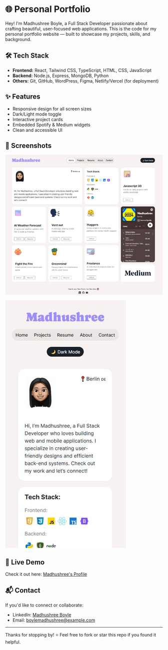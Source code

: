 # 🌐 Personal Portfolio

Hey! I'm Madhushree Boyle, a Full Stack Developer passionate about crafting beautiful, user-focused web applications. This is the code for my personal portfolio website — built to showcase my projects, skills, and background.

## 🛠️ Tech Stack

- **Frontend:** React, Tailwind CSS, TypeScript, HTML, CSS, JavaScript
- **Backend:** Node.js, Express, MongoDB, Python
- **Others:** Git, GitHub, WordPress, Figma, Netlify/Vercel (for deployment)

## ✨ Features

- Responsive design for all screen sizes
- Dark/Light mode toggle
- Interactive project cards
- Embedded Spotify & Medium widgets
- Clean and accessible UI

## 📸 Screenshots

![Laptop View](./assets/Capture.JPG)

![Mobile View](./assets/Capture_Mobile%20view.JPG)

## 🚀 Live Demo

Check it out here: [Madhushree's Profile](https://madhushreeboyle.netlify.app/)

## 📬 Contact

If you'd like to connect or collaborate:

- LinkedIn: [Madhushree Boyle](https://www.linkedin.com/in/madhushreeb/)
- Email: boylemadhushree@example.com

---

Thanks for stopping by! ⭐ Feel free to fork or star this repo if you found it helpful.

